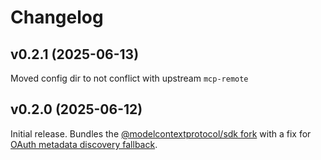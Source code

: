 # Changelog

## v0.2.1 (2025-06-13)

Moved config dir to not conflict with upstream `mcp-remote`


## v0.2.0 (2025-06-12)

Initial release.  Bundles the [@modelcontextprotocol/sdk fork](https://github.com/gleanwork/typescript-sdk) with a fix for [OAuth metadata discovery fallback](https://github.com/modelcontextprotocol/typescript-sdk/issues/616).

